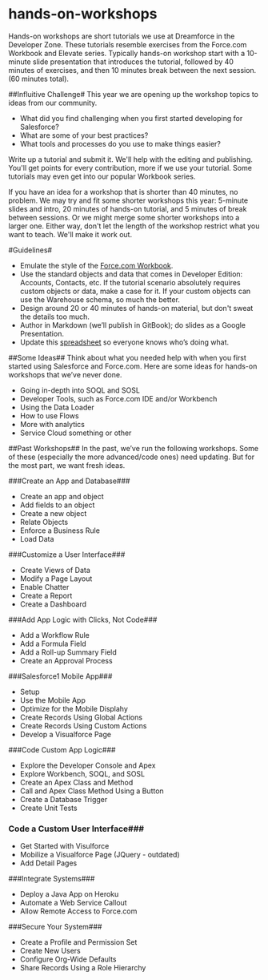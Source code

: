 hands-on-workshops
==================
Hands-on workshops are short tutorials we use at Dreamforce in the Developer Zone. These tutorials resemble exercises from the Force.com Workbook and Elevate series. Typically hands-on workshop start with a 10-minute slide presentation that introduces the tutorial, followed by 40 minutes of exercises, and then 10 minutes break between the next session. (60 minutes total). 

##Influitive Challenge#
This year we are opening up the workshop topics to ideas from our community. 
* What did you find challenging when you first started developing for Salesforce? 
* What are some of your best practices? 
* What tools and processes do you use to make things easier? 

Write up a tutorial and submit it. We'll help with the editing and publishing. You'll get points for every contribution, more if we use your tutorial. Some tutorials may even get into our popular Workbook series. 

If you have an idea for a workshop that is shorter than 40 minutes, no problem. We may try and fit some shorter workshops this year: 5-minute slides and intro, 20 minutes of hands-on tutorial, and 5 minutes of break between sessions. Or we might merge some shorter workshops into a larger one. Either way, don't let the length of the workshop restrict what you want to teach. We'll make it work out. 

#Guidelines#
* Emulate the style of the [Force.com Workbook](https://developer.salesforce.com/docs/atlas.en-us.workbook.meta/workbook/create_app_1.htm). 
* Use the standard objects and data that comes in Developer Edition: Accounts, Contacts, etc. If the tutorial scenario absolutely requires custom objects or data, make a case for it. If your custom objects can use the Warehouse schema, so much the better. 
* Design around 20 or 40 minutes of hands-on material, but don't sweat the details too much. 
* Author in Markdown (we’ll publish in GitBook); do slides as a Google Presentation. 
* Update this [spreadsheet](https://docs.google.com/spreadsheets/d/1IJX-_5f6sT04XKLluIglWK8PWDwk5ERZiACYPrJC7DA/edit#gid=0) so everyone knows who’s doing what.


##Some Ideas##
Think about what you needed help with when you first started using Salesforce and Force.com. Here are some ideas for hands-on workshops that we’ve never done. 

* Going in-depth into SOQL and SOSL 
* Developer Tools, such as Force.com IDE and/or Workbench
* Using the Data Loader
* How to use Flows 
* More with analytics
* Service Cloud something or other 

##Past Workshops##
In the past, we’ve run the following workshops. Some of these (especially the more advanced/code ones) need updating. But for the most part, we want fresh ideas. 

###Create an App and Database###
* Create an app and object
* Add fields to an object
* Create a new object
* Relate Objects
* Enforce a Business Rule
* Load Data

###Customize a User Interface###
* Create Views of Data
* Modify a Page Layout
* Enable Chatter
* Create a Report
* Create a Dashboard

###Add App Logic with Clicks, Not Code###
* Add a Workflow Rule
* Add a Formula Field
* Add a Roll-up Summary Field
* Create an Approval Process

###Salesforce1 Mobile App###
* Setup 
* Use the Mobile App
* Optimize for the Mobile Displahy
* Create Records Using Global Actions
* Create Records Using Custom Actions
* Develop a Visualforce Page

###Code Custom App Logic###
* Explore the Developer Console and Apex
* Explore Workbench, SOQL, and SOSL
* Create an Apex Class and Method
* Call and Apex Class Method Using a Button
* Create a Database Trigger
* Create Unit Tests

### Code a Custom User Interface###
* Get Started with Visulforce
* Mobilize a Visualforce Page (JQuery - outdated)
* Add Detail Pages

###Integrate Systems###
* Deploy a Java App on Heroku
* Automate a Web Service Callout
* Allow Remote Access to Force.com

###Secure Your System###
* Create a Profile and Permission Set
* Create New Users
* Configure Org-Wide Defaults
* Share Records Using a Role Hierarchy


